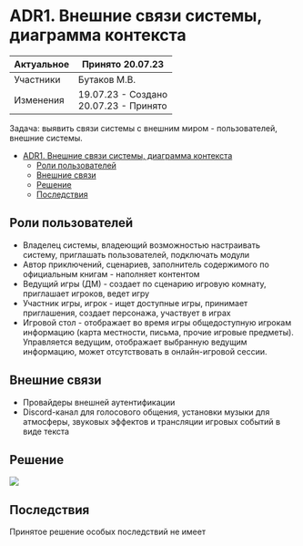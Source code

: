 # ADR1. Внешние связи системы, диаграмма контекста

| Актуальное | Принято 20.07.23                          |
|------------|-------------------------------------------|
| Участники  | Бутаков М.В.                              |
| Изменения  | 19.07.23 - Создано<br/>20.07.23 - Принято |

Задача: выявить связи системы с внешним миром - пользователей, внешние системы.

<!-- TOC -->
* [ADR1. Внешние связи системы, диаграмма контекста](#adr1-внешние-связи-системы-диаграмма-контекста)
  * [Роли пользователей](#роли-пользователей)
  * [Внешние связи](#внешние-связи)
  * [Решение](#решение)
  * [Последствия](#последствия)
<!-- TOC -->

## Роли пользователей

- Владелец системы, владеющий возможностью настраивать систему, приглашать пользователей, подключать модули
- Автор приключений, сценариев, заполнитель содержимого по официальным книгам - наполняет контентом
- Ведущий игры (ДМ) - создает по сценарию игровую комнату, приглашает игроков, ведет игру
- Участник игры, игрок - ищет доступные игры, принимает приглашения, создает персонажа, участвует в играх
- Игровой стол - отображает во время игры общедоступную игрокам информацию (карта местности, письма, прочие игровые
  предметы). Управляется ведущим, отображает выбранную ведущим информацию, может отсутствовать в онлайн-игровой сессии.

## Внешние связи

- Провайдеры внешней аутентификации
- Discord-канал для голосового общения, установки музыки для атмосферы, звуковых эффектов и трансляции игровых событий в
  виде текста

## Решение

![](../svg/chart/с4/C4context_1.svg)

## Последствия

Принятое решение особых последствий не имеет
